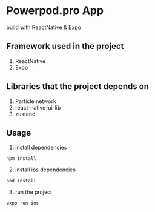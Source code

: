 # Powerpod.pro App 
build with ReactNative & Expo

## Framework used in the project
1. ReactNative
2. Expo

## Libraries that the project depends on
1. Particle.network
2. react-native-ui-lib
3. zustand


## Usage

1. install dependencies
```shell
npm install
```

2. install ios dependencies
```shell
pod install
```

3. run the project
```shell
expo run ios
```

